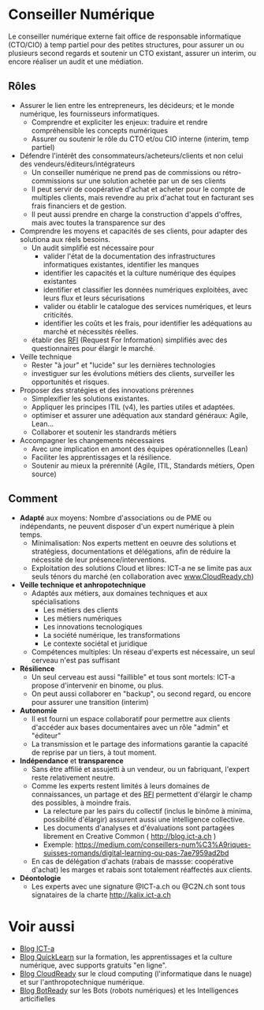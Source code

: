 # Conseiller Numérique
Le conseiller numérique externe fait office de responsable informatique (CTO/CIO) à temp partiel pour des petites structures, pour assurer un ou plusieurs second regards et soutenir un CTO existant, assurer un interim, ou encore réaliser un audit et une médiation.

## Rôles ##
* Assurer le lien entre les entrepreneurs, les décideurs; et le monde numérique, les fournisseurs informatiques.
  * Comprendre et expliciter les enjeux: traduire et rendre compréhensible les concepts numériques
  * Assurer ou soutenir le rôle du CTO et/ou CIO interne (interim, temp partiel)
* Défendre l'intérêt des consommateurs/acheteurs/clients et non celui des vendeurs/éditeurs/intégrateurs
  * Un conseiller numérique ne prend pas de commissions ou rétro-commissions sur une solution achetée par un de ses clients
  * Il peut servir de coopérative d'achat et acheter pour le compte de multiples clients, mais revendre au prix d'achat tout en facturant ses frais financiers et de gestion.
  * Il peut aussi prendre en charge la construction d'appels d'offres, mais avec toutes la transparence sur des
* Comprendre les moyens et capacités de ses clients, pour adapter des solutiona aux réels besoins.
  * Un audit simplifié est nécessaire pour
    * valider l'état de la documentation des infrastructures informatiques existantes, identifier les manques
    * identifier les capacités et la culture numérique des équipes existantes
    * identifier et classifier les données numériques exploitées, avec leurs flux et leurs sécurisations
    * valider ou établir le catalogue des services numériques, et leurs criticités.
    * identifier les coûts et les frais, pour identifier les adéquations au marché et nécessités réelles.
  * établir des [RFI](https://github.com/ICT-A/Published.Docs/blob/master/ICT-a/RFI.md) (Request For Information) simplifiés avec des questionnaires pour élargir le marché.
* Veille technique
  * Rester "à jour" et "lucide" sur les dernières technologies
  * investiguer sur les évolutions métiers des clients, surveiller les opportunités et risques.
* Proposer des stratégies et des innovations prérennes
  * Simplexifier les solutions existantes.
  * Appliquer les principes ITIL (v4), les parties utiles et adaptées.
  * optimiser et assurer une adéquation aux standard généraux: Agile, Lean...
  * Collaborer et soutenir les standrards métiers
* Accompagner les changements nécessaires
  * Avec une implication en amont des équipes opérationnelles (Lean)
  * Faciliter les apprentissages et la résilience.
  * Soutenir au mieux la prérennité (Agile, ITIL, Standards métiers, Open source)
  
## Comment ##
* **Adapté** aux moyens: Nombre d'associations ou de PME ou indépendants, ne peuvent disposer d'un expert numérique à plein temps.
  * Minimalisation: Nos experts mettent en oeuvre des solutions et stratégiess, documentations et délégations, afin de réduire la nécessité de leur présence/interventions.
  * Exploitation des solutions Cloud et libres: ICT-a ne se limite pas aux seuls ténors du marché (en collaboration avec www.CloudReady.ch)
* **Veille technique et anhropotechnique**
  * Adaptés aux métiers, aux domaines techniques et aux spécialisations
    * Les métiers des clients
    * Les métiers numériques
    * Les innovations tecnologiques
    * La société numérique, les transformations
    * Le contexte sociétal et juridique
  * Compétences multiples: Un réseau d'experts est nécessaire, un seul cerveau n'est pas suffisant
* **Résilience**
  * Un seul cerveau est aussi "faillible" et tous sont mortels: ICT-a propose d'intervenir en binome, ou plus. 
  * On peut aussi collaborer en "backup", ou second regard, ou encore pour assurer une transition (interim)
* **Autonomie**
  * Il est fourni un espace collaboratif pour permettre aux clients d'accéder aux bases documentaires avec un rôle "admin" et "éditeur"
  * La transmission et le partage des informations garantie la capacité de reprise par un tiers, à tout moment.
* **Indépendance** et **transparence**
  * Sans être affilié et assujetti à un vendeur, ou un fabriquant, l'expert reste relativement neutre.
  * Comme les experts restent limités à leurs domaines de connaissances, un partage et des [RFI](https://github.com/ICT-A/Published.Docs/blob/master/ICT-a/RFI.md) permettent d'élargir le champ des possibles, à moindre frais.
    * La relecture par les pairs du collectif (inclus le binôme à minima, possibilité d'élargir) assurent aussi une intelligence collective.
    * Les documents d'analyses et d'évaluations sont partagées librement en Creative Common ( http://blog.ict-a.ch )
    * Exemple: https://medium.com/conseillers-num%C3%A9riques-suisses-romands/digital-learning-ou-pas-7ae7959ad2bd
  * En cas de délégation d'achats (rabais de massse: coopérative d'achat) les marges et rabais sont totalement réaffectés aux clients.
* **Déontologie**
  * Les experts avec une signature @ICT-a.ch ou @C2N.ch sont tous signataires de la charte http://kalix.ict-a.ch
 
 # Voir aussi
 * [Blog ICT-a](https://medium.com/conseillers-num%C3%A9riques-suisses-romands/pourquoi-ict-a-1bfd562cd130)
 * [Blog QuickLearn](http://blog.quicklearn.ch) sur la formation, les apprentissages et la culture numérique, avec supports gratuits "en ligne".
 * [Blog CloudReady](http://blog.cloudready.ch) sur le cloud computing (l'informatique dans le nuage) et sur l'anthropotechnique numérique.
 * [Blog BotReady](http://blog.cloudready.ch) sur les Bots (robots numériques) et les Intelligences articifielles
 
